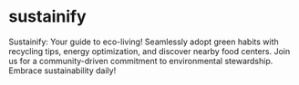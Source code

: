 # sustainify
Sustainify: Your guide to eco-living! Seamlessly adopt green habits with recycling tips, energy optimization, and discover nearby food centers. Join us for a community-driven commitment to environmental stewardship. Embrace sustainability daily!
